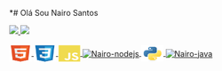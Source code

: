 *# Olá Sou Nairo Santos
<div>
  <a href="https://github.com/NairoSAntos">
  <img height="180em" src="https://github-readme-stats.vercel.app/api?username=NairoSantos&show_icons=true&theme=dark&include_all_commits=true&count_private=true"/>
  <img height="180em" src="https://github-readme-stats.vercel.app/api/top-langs/?username=NairoSantos&layout=compact&langs_count=16&theme=dark"/>
  
</div>
<div style="display: inline_block"><br>
<img align="center" alt="Nairo-HTML" height="30" width="40" src="https://raw.githubusercontent.com/devicons/devicon/master/icons/html5/html5-original.svg" style="max-width:100%;">
<img align="center" alt="Nairo-CSS" height="30" width="40" src="https://raw.githubusercontent.com/devicons/devicon/master/icons/css3/css3-original.svg" style="max-width:100%;">
<img align="center" alt="Nairo-Js" height="30" width="40" src="https://raw.githubusercontent.com/devicons/devicon/master/icons/javascript/javascript-plain.svg" style="max-width:100%;">
<img align="center" alt="Nairo-nodejs" height="30" width="40" src=https://icongr.am/devicon/nodejs-original.svg?size=128&color=currentColor style="max-width:100%.">
<img align="center" alt="Nairo-Python" height="30" width="40" src="https://raw.githubusercontent.com/devicons/devicon/master/icons/python/python-original.svg" style="max-width:100%;">
<img align="center" alt="Nairo-java" height="30" width="40" src="https://icongr.am/devicon/java-original-wordmark.svg?size=128&color=currentColor" style="max-width:100%;">

<!---
NairoSantos/NairoSantos is a ✨ special ✨ repository because its `README.md` (this file) appears on your GitHub profile.
You can click the Preview link to take a look at your changes.
--->
